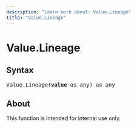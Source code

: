 ```yaml
---
description: "Learn more about: Value.Lineage"
title: "Value.Lineage"
---
```

# Value.Lineage

## Syntax

<pre>
Value.Lineage(<b>value</b> as any) as any
</pre>

## About

This function is intended for internal use only.
